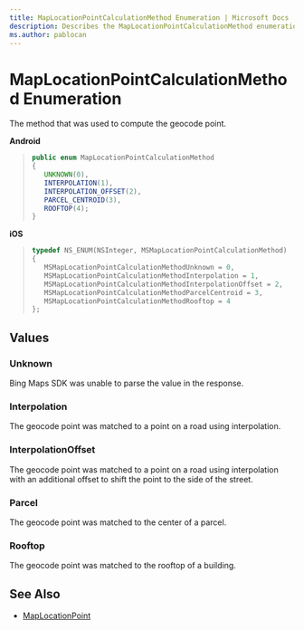 ```yaml
---
title: MapLocationPointCalculationMethod Enumeration | Microsoft Docs
description: Describes the MapLocationPointCalculationMethod enumeration for android and iOS and provides the enumeration's values and additional references.
ms.author: pablocan
---
```


# MapLocationPointCalculationMethod Enumeration

The method that was used to compute the geocode point.

**Android**

>```java
>public enum MapLocationPointCalculationMethod
>{
>    UNKNOWN(0),
>    INTERPOLATION(1),
>    INTERPOLATION_OFFSET(2),
>    PARCEL_CENTROID(3),
>    ROOFTOP(4);
>}
>```

**iOS**

>```objectivec
>typedef NS_ENUM(NSInteger, MSMapLocationPointCalculationMethod)
>{
>    MSMapLocationPointCalculationMethodUnknown = 0,
>    MSMapLocationPointCalculationMethodInterpolation = 1,
>    MSMapLocationPointCalculationMethodInterpolationOffset = 2,
>    MSMapLocationPointCalculationMethodParcelCentroid = 3,
>    MSMapLocationPointCalculationMethodRooftop = 4
>};
>```

## Values

### Unknown

Bing Maps SDK was unable to parse the value in the response.

### Interpolation

The geocode point was matched to a point on a road using interpolation.

### InterpolationOffset

The geocode point was matched to a point on a road using interpolation with an additional offset to shift the point to the side of the street.

### Parcel

The geocode point was matched to the center of a parcel.

### Rooftop

The geocode point was matched to the rooftop of a building.

## See Also

* [MapLocationPoint](MapLocationPoint-class.md)
